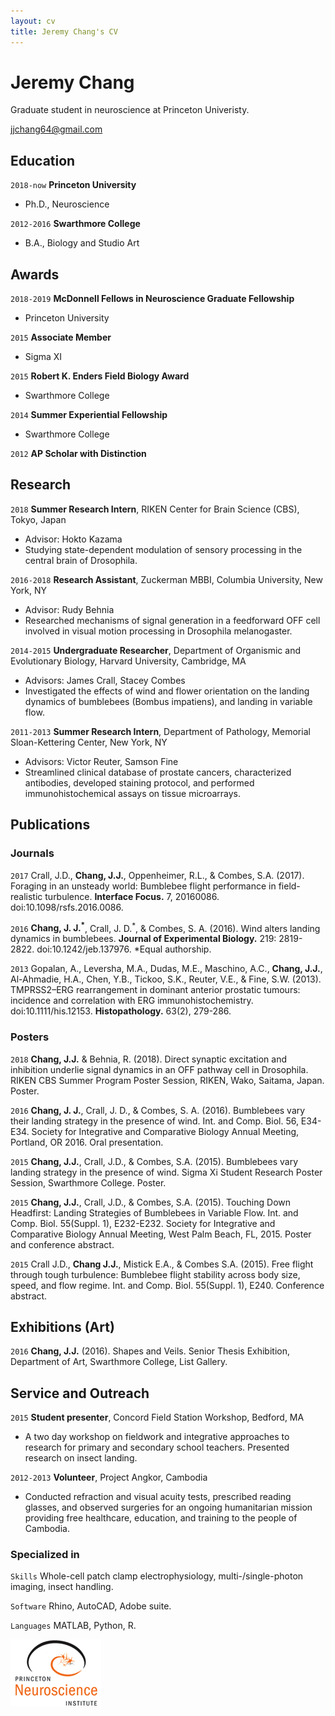 ```yaml
---
layout: cv
title: Jeremy Chang's CV
---
```

# Jeremy Chang
Graduate student in neuroscience at Princeton Univeristy.

[jjchang64@gmail.com](mailto:jjchang64@gmail.com)

## Education

`2018-now`
__Princeton University__
- Ph.D., Neuroscience

`2012-2016`
__Swarthmore College__
- B.A., Biology and Studio Art


## Awards

`2018-2019`
__McDonnell Fellows in Neuroscience Graduate Fellowship__
- Princeton University

`2015`
__Associate Member__
- Sigma XI

`2015`
__Robert K. Enders Field Biology Award__
- Swarthmore College

`2014`
__Summer Experiential Fellowship__
- Swarthmore College

`2012`
__AP Scholar with Distinction__


## Research

`2018`
__Summer Research Intern__, RIKEN Center for Brain Science (CBS), Tokyo, Japan
- Advisor: Hokto Kazama
 - Studying state-dependent modulation of sensory processing in the central brain of Drosophila.

`2016-2018`
__Research Assistant__, Zuckerman MBBI, Columbia University, New York, NY
- Advisor: Rudy Behnia
 - Researched mechanisms of signal generation in a feedforward OFF cell involved in visual motion processing in Drosophila melanogaster.

`2014-2015`
__Undergraduate Researcher__, Department of Organismic and Evolutionary Biology, Harvard University, Cambridge, MA
- Advisors: James Crall, Stacey Combes
 - Investigated the effects of wind and flower orientation on the landing dynamics of bumblebees (Bombus impatiens), and landing in variable flow.

`2011-2013`
__Summer Research Intern__, Department of Pathology, Memorial Sloan-Kettering Center, New York, NY
- Advisors: Victor Reuter, Samson Fine
 - Streamlined clinical database of prostate cancers, characterized antibodies, developed staining protocol, and performed immunohistochemical assays on tissue microarrays.


## Publications

<!---A list is also available [online](https://scholar.google.com/citations?user=nMrhcyUAAAAJ&hl=en)--->

### Journals

`2017`
Crall, J.D., __Chang, J.J.__, Oppenheimer, R.L., & Combes, S.A. (2017). Foraging in an unsteady world: Bumblebee flight performance in field-realistic turbulence. __Interface Focus.__ 7, 20160086. doi:10.1098/rsfs.2016.0086. 

`2016`
__Chang, J. J.<sup>*</sup>__, Crall, J. D.<sup>*</sup>, & Combes, S. A. (2016). Wind alters landing dynamics in bumblebees. __Journal of Experimental Biology.__ 219: 2819-2822. doi:10.1242/jeb.137976. *Equal authorship.

`2013`
Gopalan, A., Leversha, M.A., Dudas, M.E., Maschino, A.C., __Chang, J.J.__, Al-Ahmadie, H.A., Chen, Y.B., Tickoo, S.K., Reuter, V.E., & Fine, S.W. (2013). TMPRSS2–ERG rearrangement in dominant anterior prostatic tumours: incidence and correlation with ERG immunohistochemistry. doi:10.1111/his.12153. __Histopathology.__ 63(2), 279-286.

### Posters

`2018`
__Chang, J.J.__ & Behnia, R. (2018). Direct synaptic excitation and inhibition underlie signal dynamics in an OFF pathway cell in Drosophila. RIKEN CBS Summer Program Poster Session, RIKEN, Wako, Saitama, Japan. Poster.

`2016`
__Chang, J. J.__, Crall, J. D., & Combes, S. A. (2016). Bumblebees vary their landing strategy in the presence of wind. Int. and Comp. Biol. 56, E34-E34. Society for Integrative and Comparative Biology Annual Meeting, Portland, OR 2016. Oral presentation.

`2015`
__Chang, J.J.__, Crall, J.D., & Combes, S.A. (2015). Bumblebees vary landing strategy in the presence of wind. Sigma Xi Student Research Poster Session, Swarthmore College. Poster.

`2015`
__Chang, J.J.__, Crall, J.D., & Combes, S.A. (2015). Touching Down Headfirst: Landing Strategies of Bumblebees in Variable Flow. Int. and Comp. Biol. 55(Suppl. 1), E232-E232. Society for Integrative and Comparative Biology Annual Meeting, West Palm Beach, FL, 2015. Poster and conference abstract.

`2015`
Crall J.D., __Chang J.J.__, Mistick E.A., & Combes S.A. (2015). Free flight through tough turbulence: Bumblebee flight stability across body size, speed, and flow regime. Int. and Comp. Biol. 55(Suppl. 1), E240. Conference abstract.


## Exhibitions (Art)

`2016`
__Chang, J.J.__ (2016). Shapes and Veils. Senior Thesis Exhibition, Department of Art, Swarthmore College, List Gallery.

## Service and Outreach

`2015`
__Student presenter__, Concord Field Station Workshop, Bedford, MA
- A two day workshop on fieldwork and integrative approaches to research for primary and secondary school teachers. Presented research on insect landing.

`2012-2013`
__Volunteer__, Project Angkor, Cambodia
- Conducted refraction and visual acuity tests, prescribed reading glasses, and observed surgeries for an ongoing humanitarian mission providing free healthcare, education, and training to the people of Cambodia. 

### Specialized in

`Skills`
Whole-cell patch clamp electrophysiology, multi-/single-photon imaging, insect handling.

`Software`
Rhino, AutoCAD, Adobe suite.

`Languages`
MATLAB, Python, R.


<!--- ### Footer
Last updated: February 2019 --->



![alt text][logo]

[logo]: https://github.com/jjcchh/markdown-cv/blob/gh-pages/PNI_logo.png "Logo Title Text 2"

